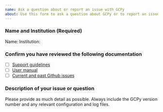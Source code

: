 ```yaml
---
name: Ask a question about or report an issue with GCPy
about: Use this form to ask a question about GCPy or to report an issue
---
```


### Name and Institution (Required)

Name:
Institution:

### Confirm you have reviewed the following documentation

- [ ] [Support guidelines](https://gcpy.readthedocs.io/en/stable/reference/SUPPORT.html)
- [ ] [User manual](https://gcpy.readthedocs.io/en/stable)
- [ ] [Current and past Github issues](https://github.com/geoschem/gcpy/issues)

### Description of your issue or question

Please provide as much detail as possible. Always include the GCPy version number and any relevant configuration and log files.

